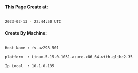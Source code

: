 
   
#### This Page Create at:

```bash

2023-02-13 - 22:44:50 UTC

```

#### Create By Machine:

```bash

Host Name : fv-az298-501

platform  : Linux-5.15.0-1031-azure-x86_64-with-glibc2.35

Ip Local  : 10.1.0.135

```

